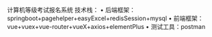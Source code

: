 计算机等级考试报名系统
技术栈：
•   后端框架：springboot+pagehelper+easyExcel+redisSession+mysql
•   前端框架：vue+vuex+vue-router+vueX+axios+elementPlus
•   测试工具：postman
